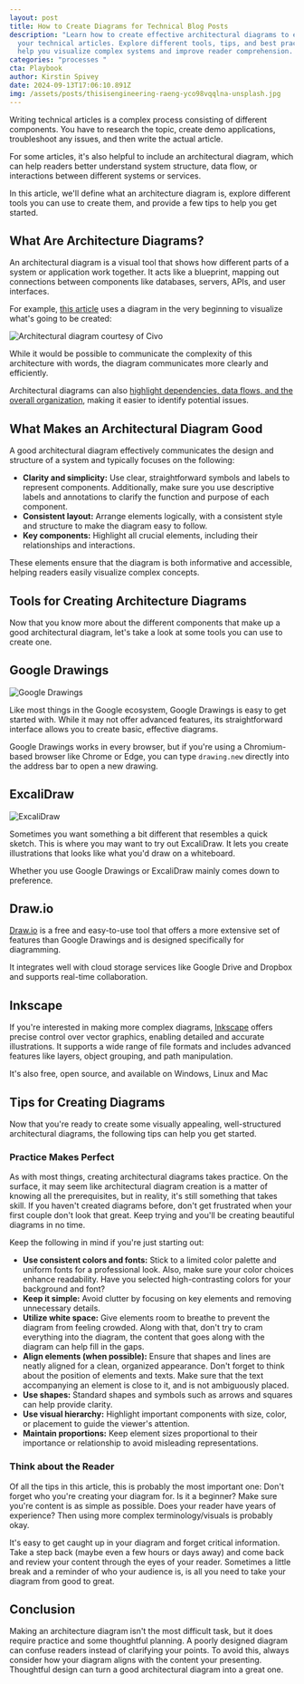 ```yaml
---
layout: post
title: How to Create Diagrams for Technical Blog Posts
description: "Learn how to create effective architectural diagrams to enhance
  your technical articles. Explore different tools, tips, and best practices to
  help you visualize complex systems and improve reader comprehension. "
categories: "processes "
cta: Playbook
author: Kirstin Spivey
date: 2024-09-13T17:06:10.891Z
img: /assets/posts/thisisengineering-raeng-yco98vqqlna-unsplash.jpg
---
```

Writing technical articles is a complex process consisting of different components. You have to research the topic, create demo applications, troubleshoot any issues, and then write the actual article. 

For some articles, it's also helpful to include an architectural diagram, which can help readers better understand system structure, data flow, or interactions between different systems or services.

In this article, we'll define what an architecture diagram is, explore different tools you can use to create them, and provide a few tips to help you get started. 

## What Are Architecture Diagrams?

An architectural diagram is a visual tool that shows how different parts of a system or application work together. It acts like a blueprint, mapping out connections between components like databases, servers, APIs, and user interfaces. 

For example, [this article](https://www.civo.com/learn/guide-to-build-a-crud-api-with-postgresl-and-node-js-with-openfaas) uses a diagram in the very beginning to visualize what's going to be created:

![Architectural diagram courtesy of [Civo](https://www.civo.com/learn/guide-to-build-a-crud-api-with-postgresl-and-node-js-with-openfaas)](https://civo-com-assets.ams3.digitaloceanspaces.com/content_images/514.blog.png?1576755297)

While it would be possible to communicate the complexity of this architecture with words, the diagram communicates more clearly and efficiently.

Architectural diagrams can also [highlight dependencies, data flows, and the overall organization](https://earthly.dev/blog/nx-monorepos-guide/), making it easier to identify potential issues.

## What Makes an Architectural Diagram Good

A good architectural diagram effectively communicates the design and structure of a system and typically focuses on the following:

* **Clarity and simplicity:** Use clear, straightforward symbols and labels to represent components. Additionally, make sure you use descriptive labels and annotations to clarify the function and purpose of each component.
* **Consistent layout:** Arrange elements logically, with a consistent style and structure to make the diagram easy to follow. 
* **Key components:** Highlight all crucial elements, including their relationships and interactions.

These elements ensure that the diagram is both informative and accessible, helping readers easily visualize complex concepts. 
 
## Tools for Creating Architecture Diagrams

Now that you know more about the different components that make up a good architectural diagram, let's take a look at some tools you can use to create one. 

## Google Drawings

![Google Drawings](https://i.imgur.com/OsqZHiL.png)

Like most things in the Google ecosystem, Google Drawings is easy to get started with. While it may not offer advanced features, its straightforward interface allows you to create basic, effective diagrams. 

Google Drawings works in every browser, but if you're using a Chromium-based browser like Chrome or Edge, you can type `drawing.new` directly into the address bar to open a new drawing. 

## ExcaliDraw

![ExcaliDraw](https://i.imgur.com/bleKxOA.png)

Sometimes you want something a bit different that resembles a quick sketch. This is where you may want to try out ExcaliDraw. It lets you create illustrations that looks like what you'd draw on a whiteboard. 

Whether you use Google Drawings or ExcaliDraw mainly comes down to preference.

## Draw.io

[Draw.io](https://app.diagrams.net/) is a free and easy-to-use tool that offers a more extensive set of features than Google Drawings and is designed specifically for diagramming. 

It integrates well with cloud storage services like Google Drive and Dropbox and supports real-time collaboration. 

## Inkscape

If you're interested in making more complex diagrams, [Inkscape](https://inkscape.org/) offers precise control over vector graphics, enabling detailed and accurate illustrations. It supports a wide range of file formats and includes advanced features like layers, object grouping, and path manipulation. 

It's also free, open source, and available on Windows, Linux and Mac

## Tips for Creating Diagrams

Now that you're ready to create some visually appealing, well-structured architectural diagrams, the following tips can help you get started. 

### Practice Makes Perfect

As with most things, creating architectural diagrams takes practice. On the surface, it may seem like architectural diagram creation is a matter of knowing all the prerequisites, but in reality, it's still something that takes skill. If you haven't created diagrams before, don't get frustrated when your first couple don't look that great. Keep trying and you'll be creating beautiful diagrams in no time.

Keep the following in mind if you're just starting out:

* **Use consistent colors and fonts:** Stick to a limited color palette and uniform fonts for a professional look. Also, make sure your color choices enhance readability. Have you selected high-contrasting colors for your background and font?
* **Keep it simple:** Avoid clutter by focusing on key elements and removing unnecessary details.
* **Utilize white space:** Give elements room to breathe to prevent the diagram from feeling crowded. Along with that, don't try to cram everything into the diagram, the content that goes along with the diagram can help fill in the gaps. 
* **Align elements (when possible):** Ensure that shapes and lines are neatly aligned for a clean, organized appearance. Don't forget to think about the position of elements and texts. Make sure that the text accompanying an element is close to it, and is not ambiguously placed.
* **Use shapes:** Standard shapes and symbols such as arrows and squares can help provide clarity.
* **Use visual hierarchy:** Highlight important components with size, color, or placement to guide the viewer's attention.
* **Maintain proportions:** Keep element sizes proportional to their importance or relationship to avoid misleading representations.

### Think about the Reader

Of all the tips in this article, this is probably the most important one: Don't forget who you're creating your diagram for. Is it a beginner? Make sure you're content is as simple as possible. Does your reader have years of experience? Then using more complex terminology/visuals is probably okay.  

It's easy to get caught up in your diagram and forget critical information. Take a step back (maybe even a few hours or days away) and come back and review your content through the eyes of your reader. Sometimes a little break and a reminder of who your audience is, is all you need to take your diagram from good to great.

## Conclusion

Making an architecture diagram isn't the most difficult task, but it does require practice and some thoughtful planning. A poorly designed diagram can confuse readers instead of clarifying your points. To avoid this, always consider how your diagram aligns with the content your presenting. Thoughtful design can turn a good architectural diagram into a great one.
